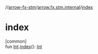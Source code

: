 //[arrow-fx-stm](../../index.md)/[arrow.fx.stm.internal](index.md)/[index](--index--.md)

# index

[common]\
fun [Int](https://kotlinlang.org/api/latest/jvm/stdlib/kotlin/-int/index.html).[index](--index--.md)(): [Int](https://kotlinlang.org/api/latest/jvm/stdlib/kotlin/-int/index.html)
